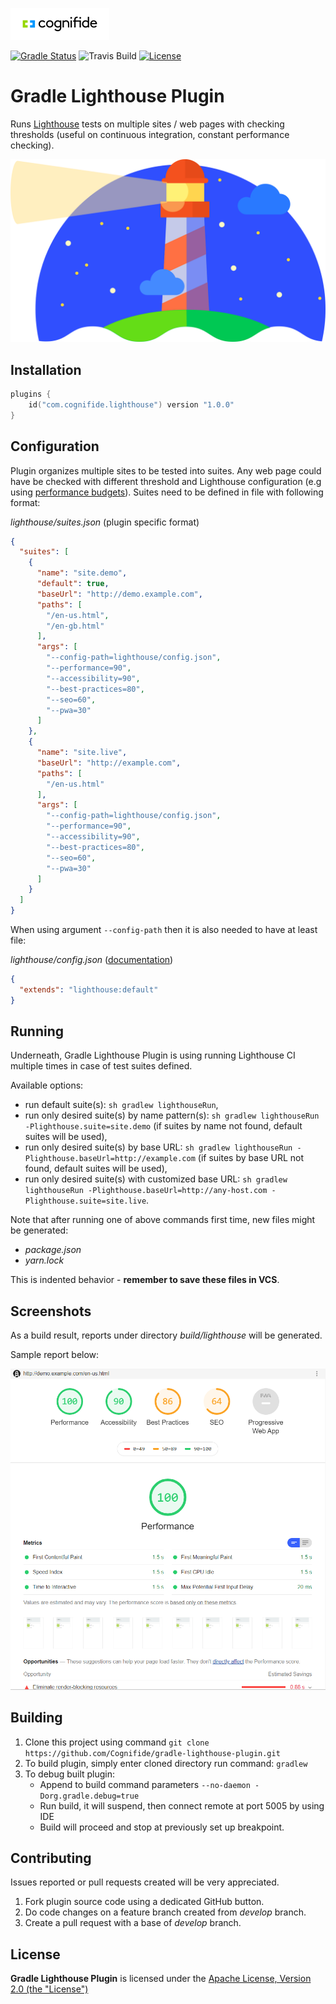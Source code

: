 [![Cognifide logo](docs/cognifide-logo.png)](http://cognifide.com)

[![Gradle Status](https://gradleupdate.appspot.com/Cognifide/gradle-lighthouse-plugin/status.svg?random=123)](https://gradleupdate.appspot.com/Cognifide/gradle-lighthouse-plugin/status)
![Travis Build](https://travis-ci.org/Cognifide/gradle-lighthouse-plugin.svg?branch=master)
[![License](https://img.shields.io/badge/License-Apache%202.0-blue.svg)](https://opensource.org/licenses/Apache-2.0)

# Gradle Lighthouse Plugin

Runs [Lighthouse](https://developers.google.com/web/tools/lighthouse) tests on multiple sites / web pages with checking thresholds (useful on continuous integration, constant performance checking).

[![Lighthouse Logo](docs/lighthouse-logo.png)](https://developers.google.com/web/tools/lighthouse)

## Installation

```kotlin
plugins {
    id("com.cognifide.lighthouse") version "1.0.0"
}
```

## Configuration

Plugin organizes multiple sites to be tested into suites. Any web page could have be checked with different threshold and Lighthouse configuration (e.g using [performance budgets](https://developers.google.com/web/tools/lighthouse/audits/budgets)).
Suites need to be defined in file with following format:

*lighthouse/suites.json* (plugin specific format)
```json
{
  "suites": [
    {
      "name": "site.demo",
      "default": true,
      "baseUrl": "http://demo.example.com",
      "paths": [
        "/en-us.html",
        "/en-gb.html"
      ],
      "args": [
        "--config-path=lighthouse/config.json",
        "--performance=90",
        "--accessibility=90",
        "--best-practices=80",
        "--seo=60",
        "--pwa=30"
      ]
    },
    {
      "name": "site.live",
      "baseUrl": "http://example.com",
      "paths": [
        "/en-us.html"
      ],
      "args": [
        "--config-path=lighthouse/config.json",
        "--performance=90",
        "--accessibility=90",
        "--best-practices=80",
        "--seo=60",
        "--pwa=30"
      ]
    }
  ]
}
```

When using argument `--config-path` then it is also needed to have at least file:

*lighthouse/config.json* ([documentation](https://github.com/GoogleChrome/lighthouse/blob/master/docs/configuration.md#config-extension))
```json
{
  "extends": "lighthouse:default"
}
```

## Running

Underneath, Gradle Lighthouse Plugin is using running Lighthouse CI multiple times in case of test suites defined. 

Available options:

* run default suite(s): `sh gradlew lighthouseRun`,
* run only desired suite(s) by name pattern(s): `sh gradlew lighthouseRun -Plighthouse.suite=site.demo` (if suites by name not found, default suites will be used),
* run only desired suite(s) by base URL: `sh gradlew lighthouseRun -Plighthouse.baseUrl=http://example.com` (if suites by base URL not found, default suites will be used),
* run only desired suite(s) with customized base URL: `sh gradlew lighthouseRun -Plighthouse.baseUrl=http://any-host.com -Plighthouse.suite=site.live`.

Note that after running one of above commands first time, new files might be generated:

* *package.json*
* *yarn.lock*

This is indented behavior - __remember to save these files in VCS__.

## Screenshots

As a build result, reports under directory *build/lighthouse* will be generated.

Sample report below:

![Lighthouse Report](docs/lighthouse-report.png)

## Building

1. Clone this project using command `git clone https://github.com/Cognifide/gradle-lighthouse-plugin.git`
2. To build plugin, simply enter cloned directory run command: `gradlew`
3. To debug built plugin:
    * Append to build command parameters `--no-daemon -Dorg.gradle.debug=true`
    * Run build, it will suspend, then connect remote at port 5005 by using IDE
    * Build will proceed and stop at previously set up breakpoint.

## Contributing

Issues reported or pull requests created will be very appreciated. 

1. Fork plugin source code using a dedicated GitHub button.
2. Do code changes on a feature branch created from *develop* branch.
3. Create a pull request with a base of *develop* branch.

## License

**Gradle Lighthouse Plugin** is licensed under the [Apache License, Version 2.0 (the "License")](https://www.apache.org/licenses/LICENSE-2.0.txt)
